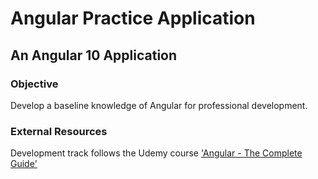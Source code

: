 # Angular Practice Application
## An Angular 10 Application 
### Objective
Develop a baseline knowledge of Angular for professional development. 

### External Resources
Development track follows the Udemy course ['Angular - The Complete Guide'](https://www.udemy.com/course/the-complete-guide-to-angular-2/)